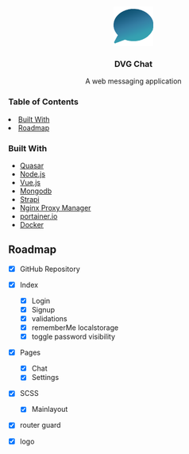 
<!-- PROJECT LOGO -->
<br />
<div align="center">
  <a href="https://github.com/papayoda/dvg-chat-frontend">
    <img src="public/icons/favicon-128x128.png" alt="Logo" width="80" height="80">
  </a>

<h3 align="center">DVG Chat</h3>

  <p align="center">
    A web messaging application
    <br />
  </p>
</div>

<!-- TABLE OF CONTENTS -->
### Table of Contents
<li><a href="#built-with">Built With</a></li>
<li> <a href="#roadmap">Roadmap</a></li>

### Built With

* [Quasar](https://quasar.dev/)
* [Node.js](https://nodejs.org/en/)
* [Vue.js](https://vuejs.org/)
* [Mongodb](https://www.mongodb.com/)
* [Strapi](https://strapi.io/)
* [Nginx Proxy Manager](https://nginxproxymanager.com/)
* [portainer.io](https://www.portainer.io/)
* [Docker](https://www.docker.com/)

<!-- ROADMAP -->
## Roadmap

- [x] GitHub Repository
- [x] Index
    - [x] Login 
    - [x] Signup
    - [x] validations
    - [x] rememberMe localstorage
    - [x] toggle password visibility
- [x] Pages 
    - [x] Chat
    - [x] Settings 
- [x] SCSS
    - [x] Mainlayout
- [x] router guard
- [x] logo




